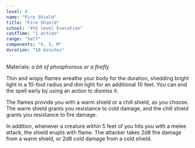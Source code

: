 ```yaml
---
level: 4
name: "Fire Shield"
title: "Fire Shield"
school: "4th level Evocation"
castTime: "1 action"
range: "Self"
components: "V, S, M"
duration: "10 minutes"
---
```


Materials: *a bit of phosphorous or a firefly*

Thin and wispy flames wreathe your body for the duration, shedding bright light in a 10-foot radius and dim light for an additional 10 feet. You can end the spell early by using an action to dismiss it.

The flames provide you with a warm shield or a chill shield, as you choose. The warm shield grants you resistance to cold damage, and the chill shield grants you resistance to fire damage.

In addition, whenever a creature within 5 feet of you hits you with a melee attack, the shield erupts with flame. The attacker takes 2d8 fire damage from a warm shield, or 2d8 cold damage from a cold shield.
